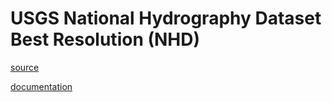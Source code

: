 # USGS National Hydrography Dataset Best Resolution (NHD)

[source](https://www.sciencebase.gov/catalog/item/61f8b8e1d34e622189c32924)

[documentation](https://pubs.er.usgs.gov/publication/ofr20191096)
